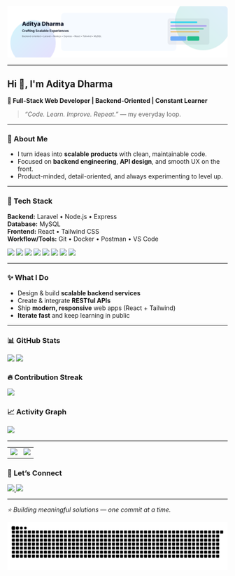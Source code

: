 <!-- Banner: auto light/dark -->
<p align="center">
  <picture>
    <source media="(prefers-color-scheme: dark)" srcset="assets/banner-dark.svg" />
    <source media="(prefers-color-scheme: light)" srcset="assets/banner-light.svg" />
    <img alt="Aditya Dharma — Crafting Scalable Experiences" src="assets/banner-light.svg" />
  </picture>
</p>

---

## Hi 👋, I'm Aditya Dharma

**🚀 Full-Stack Web Developer | Backend-Oriented | Constant Learner**

> *“Code. Learn. Improve. Repeat.”* — my everyday loop.

---

### 🧭 About Me
- I turn ideas into **scalable products** with clean, maintainable code.  
- Focused on **backend engineering**, **API design**, and smooth UX on the front.  
- Product-minded, detail-oriented, and always experimenting to level up.

---

### 🧰 Tech Stack
**Backend:** Laravel • Node.js • Express  
**Database:** MySQL  
**Frontend:** React • Tailwind CSS  
**Workflow/Tools:** Git • Docker • Postman • VS Code

<p>
  <img src="https://img.shields.io/badge/Laravel-FF2D20?logo=laravel&logoColor=white" />
  <img src="https://img.shields.io/badge/Node.js-339933?logo=nodedotjs&logoColor=white" />
  <img src="https://img.shields.io/badge/Express-000?logo=express&logoColor=white" />
  <img src="https://img.shields.io/badge/MySQL-005C84?logo=mysql&logoColor=white" />
  <img src="https://img.shields.io/badge/React-20232A?logo=react&logoColor=61DAFB" />
  <img src="https://img.shields.io/badge/Tailwind-38B2AC?logo=tailwindcss&logoColor=white" />
  <img src="https://img.shields.io/badge/Docker-2496ED?logo=docker&logoColor=white" />
  <img src="https://img.shields.io/badge/Postman-FF6C37?logo=postman&logoColor=white" />
</p>

---

### ✨ What I Do
- Design & build **scalable backend services**  
- Create & integrate **RESTful APIs**  
- Ship **modern, responsive** web apps (React + Tailwind)  
- **Iterate fast** and keep learning in public

---

### 📊 GitHub Stats
<p align="left">
  <img height="152" src="https://github-readme-stats.vercel.app/api?username=adityaadharmaa&show_icons=true&rank_icon=percentile&hide_border=false&theme=tokyonight" />
  <img height="152" src="https://github-readme-stats.vercel.app/api/top-langs/?username=adityaadharmaa&layout=compact&langs_count=8&theme=tokyonight" />
</p>

### 🔥 Contribution Streak
<p>
  <img src="https://github-readme-streak-stats.herokuapp.com/?user=adityaadharmaa&theme=tokyonight" />
</p>

### 📈 Activity Graph
<p>
  <img src="https://github-readme-activity-graph.vercel.app/graph?username=adityaadharmaa&theme=tokyo-night&radius=8" />
</p>

---
<table>
  <tr>
    <td><img height="152" src="https://github-readme-stats.vercel.app/api?username=adityaadharmaa&show_icons=true&rank_icon=percentile&theme=tokyonight"></td>
    <td><img height="152" src="https://github-readme-stats.vercel.app/api/top-langs/?username=adityaadharmaa&layout=compact&langs_count=8&theme=tokyonight"></td>
  </tr>
</table>

### 🔗 Let’s Connect
<p>
  <a href="https://linkedin.com/in/adityadharmaa">
    <img src="https://img.shields.io/badge/LinkedIn-0077B5?style=for-the-badge&logo=linkedin&logoColor=white" />
  </a>
  <a href="mailto:agusadityadharma88@gmail.com">
    <img src="https://img.shields.io/badge/Email-D14836?style=for-the-badge&logo=gmail&logoColor=white" />
  </a>
</p>

---

<p align="left"><i>⭐ Building meaningful solutions — one commit at a time.</i></p>

<!-- Optional: Snake animation -->
<p align="center">
  <img src="https://raw.githubusercontent.com/adityaadharmaa/adityaadharmaa/output/snake.svg" alt="snake animation" />
</p>
